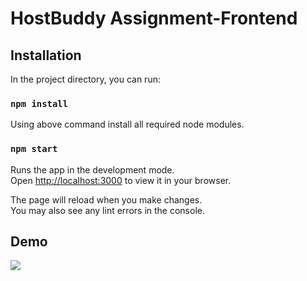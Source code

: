 # HostBuddy Assignment-Frontend




## Installation

In the project directory, you can run:
### `npm install`
Using above command install all required node modules.
### `npm start`
Runs the app in the development mode.\
Open [http://localhost:3000](http://localhost:3000) to view it in your browser.

The page will reload when you make changes.\
You may also see any lint errors in the console.
## Demo

![](https://github.com/M0GAMB0/items-frontend/blob/master/CPT2305131738-1349x644%20(1).gif)


```
    


